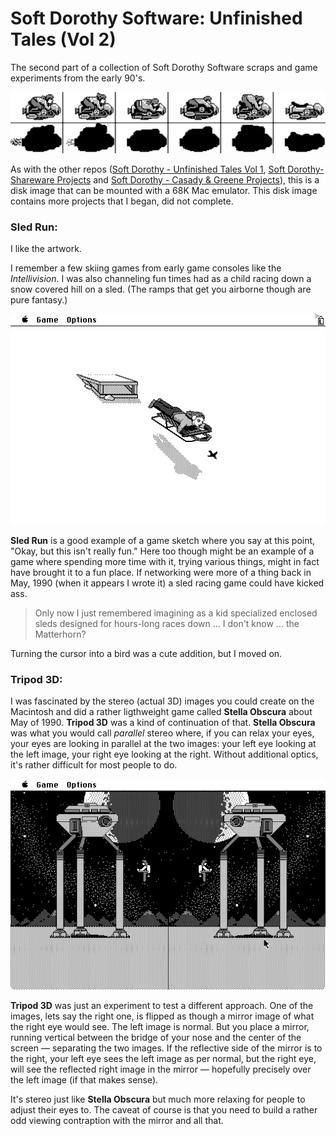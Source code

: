 # Soft Dorothy Software: Unfinished Tales (Vol 2)

The second part of a collection of Soft Dorothy Software scraps and game experiments from the early 90's.

<p align="center">
<img width="790" src="https://github.com/EngineersNeedArt/SoftDorothy-UnfinishedTales-Vol2/blob/e77691e5670900cde1b0218b171f294e7e7df587/Images/AirBikesSprites.png">
</p>

As with the other repos (<a href="https://github.com/EngineersNeedArt/SoftDorothy-UnfinishedTales-Vol1">Soft Dorothy - Unfinished Tales Vol 1</a>, <a href="https://github.com/EngineersNeedArt/SoftDorothy-SharewareProjects">Soft Dorothy-Shareware Projects</a> and <a href="https://github.com/EngineersNeedArt/SoftDorothy-CasadyGreeneProjects">Soft Dorothy - Casady & Greene Projects</a>), this is a disk image that can be mounted with a 68K Mac emulator. This disk image contains more projects that I began, did not complete.

### Sled Run:

I like the artwork.

I remember a few skiing games from early game consoles like the *Intellivision*. I was also channeling fun times had as a child racing down a snow covered hill on a sled. (The ramps that get you airborne though are pure fantasy.)

<p align="center">
<img width="512" src="https://github.com/EngineersNeedArt/SoftDorothy-UnfinishedTales-Vol2/blob/eb26720ae4c74bdb5af6b62882a60d8eb81597d4/Images/SledRun.png">
</p>

**Sled Run** is a good example of a game sketch where you say at this point, "Okay, but this isn't really fun." Here too though might be an example of a game where spending more time with it, trying various things, might in fact have brought it to a fun place. If networking were more of a thing back in May, 1990 (when it appears I wrote it) a sled racing game could have kicked ass.

> Only now I just remembered imagining as a kid specialized enclosed sleds designed for hours-long races down ... I don't know ... the Matterhorn? 

Turning the cursor into a bird was a cute addition, but I moved on.

### Tripod 3D:

I was fascinated by the stereo (actual 3D) images you could create on the Macintosh and did a rather ligthweight game called **Stella Obscura** about May of 1990. **Tripod 3D** was a kind of continuation of that. **Stella Obscura** was what you would call *parallel* stereo where, if you can relax your eyes, your eyes are looking in parallel at the two images: your left eye looking at the left image, your right eye looking at the right. Without additional optics, it's rather difficult for most people to do.

<p align="center">
<img width="512" src="https://github.com/EngineersNeedArt/SoftDorothy-UnfinishedTales-Vol2/blob/4c648fe242019ee73eac530abf11b176b9a75517/Images/Tripod3D.png">
</p>

**Tripod 3D** was just an experiment to test a different approach. One of the images, lets say the right one, is flipped as though a mirror image of what the right eye would see. The left image is normal. But you place a mirror, running vertical between the bridge of your nose and the center of the screen — separating the two images. If the reflective side of the mirror is to the right, your left eye sees the left image as per normal, but the right eye, will see the reflected right image in the mirror — hopefully precisely over the left image (if that makes sense).

It's stereo just like **Stella Obscura** but much more relaxing for people to adjust their eyes to. The caveat of course is that you need to build a rather odd viewing contraption with the mirror and all that.

